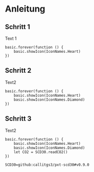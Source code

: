 # Anleitung

## Schritt 1

Text 1 

```blocks
basic.forever(function () {
    basic.showIcon(IconNames.Heart)
})
```

## Schritt 2

Text2

```blocks
basic.forever(function () {
    basic.showIcon(IconNames.Heart)
    basic.showIcon(IconNames.Diamond)
})
```

## Schritt 3

Text2

```blocks
basic.forever(function () {
    basic.showIcon(IconNames.Heart)
    basic.showIcon(IconNames.Diamond)
    let CO2 = SCD30.readCO2()
})
```

```package
SCD30=github:callitgs3/pxt-scd30#v0.9.0
```
